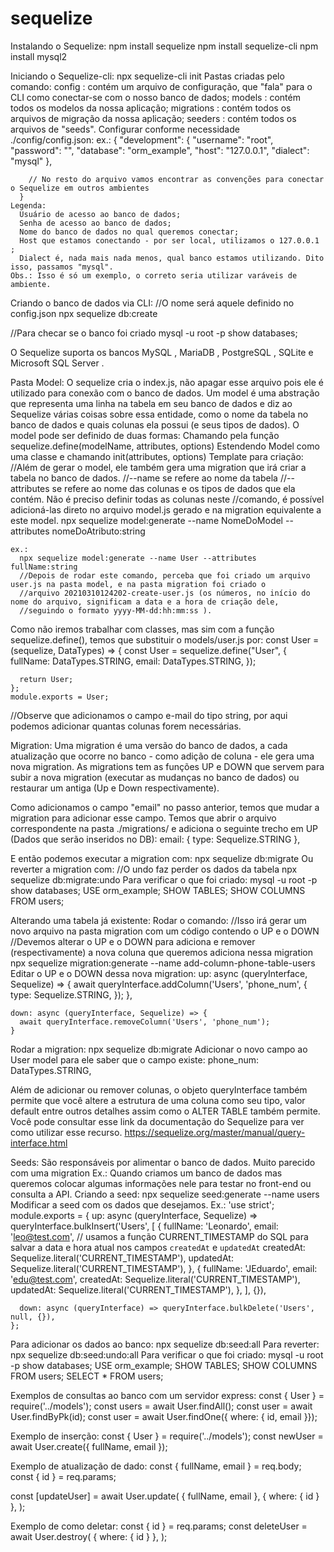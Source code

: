 # sequelize

Instalando o Sequelize:
  npm install sequelize
  npm install sequelize-cli
  npm install mysql2

Iniciando o Sequelize-cli:
  npx sequelize-cli init
  Pastas criadas pelo comando:
    config : contém um arquivo de configuração, que "fala" para o CLI como conectar-se com o nosso banco de dados;
    models : contém todos os modelos da nossa aplicação;
    migrations : contém todos os arquivos de migração da nossa aplicação;
    seeders : contém todos os arquivos de "seeds".
  Configurar conforme necessidade ./config/config.json:
    ex.: 
      {
        "development": {
        "username": "root",
        "password": "",
        "database": "orm_example",
        "host": "127.0.0.1",
        "dialect": "mysql"
        },

        // No resto do arquivo vamos encontrar as convenções para conectar o Sequelize em outros ambientes
      }
    Legenda:
      Usuário de acesso ao banco de dados;
      Senha de acesso ao banco de dados;
      Nome do banco de dados no qual queremos conectar;
      Host que estamos conectando - por ser local, utilizamos o 127.0.0.1 ;
      Dialect é, nada mais nada menos, qual banco estamos utilizando. Dito isso, passamos "mysql".
    Obs.: Isso é só um exemplo, o correto seria utilizar varáveis de ambiente.

Criando o banco de dados via CLI:
  //O nome será aquele definido no config.json
  npx sequelize db:create

  //Para checar se o banco foi criado
  mysql -u root -p
  show databases;

O Sequelize suporta os bancos MySQL , MariaDB , PostgreSQL , SQLite e Microsoft SQL Server .


Pasta Model:
  O sequelize cria o index.js, não apagar esse arquivo pois ele é utilizado para conexão com o banco de dados.
  Um model é uma abstração que representa uma linha na tabela em seu banco de dados e diz ao Sequelize várias coisas sobre essa entidade, como o nome da tabela no banco de dados e quais colunas ela possui (e seus tipos de dados).
  O model pode ser definido de duas formas:
    Chamando pela função sequelize.define(modelName, attributes, options)
    Estendendo Model como uma classe e chamando init(attributes, options)
  Template para criação:
    //Além de gerar o model, ele também gera uma migration que irá criar a tabela no banco de dados.
    //--name se refere ao nome da tabela
    //--attributes se refere ao nome das colunas e os tipos de dados que ela contém. Não é preciso definir todas as colunas neste      //comando, é possível adicioná-las direto no arquivo model.js gerado e na migration equivalente a este model.
    npx sequelize model:generate --name NomeDoModel --attributes nomeDoAtributo:string

    ex.:
      npx sequelize model:generate --name User --attributes fullName:string
      //Depois de rodar este comando, perceba que foi criado um arquivo user.js na pasta model, e na pasta migration foi criado o 
      //arquivo 20210310124202-create-user.js (os números, no início do nome do arquivo, significam a data e a hora de criação dele, 
      //seguindo o formato yyyy-MM-dd:hh:mm:ss ).

  Como não iremos trabalhar com classes, mas sim com a função sequelize.define(), temos que substituir o models/user.js por:
    const User = (sequelize, DataTypes) => {
      const User = sequelize.define("User", {
        fullName: DataTypes.STRING,
        email: DataTypes.STRING,
      });

      return User;
    };
    module.exports = User;
  //Observe que adicionamos o campo e-mail do tipo string, por aqui podemos adicionar quantas colunas forem necessárias.

Migration:
  Uma migration é uma versão do banco de dados, a cada atualização que ocorre no banco - como adição de coluna - ele gera uma nova migration. As migrations tem as funções UP e DOWN que servem para subir a nova migration (executar as mudanças no banco de dados) ou restaurar um antiga (Up e Down respectivamente).

  Como adicionamos o campo "email" no passo anterior, temos que mudar a migration para adicionar esse campo.
  Temos que abrir o arquivo correspondente na pasta ./migrations/ e adiciona o seguinte trecho em UP (Dados que serão inseridos no DB):
    email: {
      type: Sequelize.STRING
    },
  
  E então podemos executar a migration com:
    npx sequelize db:migrate
  Ou reverter a migration com:
    //O undo faz perder os dados da tabela
    npx sequelize db:migrate:undo
  Para verificar o que foi criado:
    mysql -u root -p
    show databases;
    USE orm_example;
    SHOW TABLES;
    SHOW COLUMNS FROM users;

Alterando uma tabela já existente:
  Rodar o comando:
    //Isso irá gerar um novo arquivo na pasta migration com um código contendo o UP e o DOWN
    //Devemos alterar o UP e o DOWN para adiciona e remover (respectivamente) a nova coluna que queremos adiciona nessa migration
    npx sequelize migration:generate --name add-column-phone-table-users
  Editar o UP e o DOWN dessa nova migration:
    up: async (queryInterface, Sequelize) => {
      await queryInterface.addColumn('Users', 'phone_num', {
        type: Sequelize.STRING,
      });
    },

    down: async (queryInterface, Sequelize) => {
      await queryInterface.removeColumn('Users', 'phone_num');
    }
  Rodar a migration:
    npx sequelize db:migrate
  Adicionar o novo campo ao User model para ele saber que o campo existe:
    phone_num: DataTypes.STRING,

  Além de adicionar ou remover colunas, o objeto queryInterface também permite que você altere a estrutura de uma coluna como seu tipo, valor default entre outros detalhes assim como o ALTER TABLE também permite. Você pode consultar esse link da documentação do Sequelize para ver como utilizar esse recurso. https://sequelize.org/master/manual/query-interface.html

Seeds:
  São responsáveis por alimentar o banco de dados.
  Muito parecido com uma migration
  Ex.:
    Quando criamos um banco de dados mas queremos colocar algumas informações nele para testar no front-end ou consulta a API.
  Criando a seed:
    npx sequelize seed:generate --name users
  Modificar a seed com os dados que desejamos.
  Ex.:
    'use strict';
    module.exports = {
      up: async (queryInterface, Sequelize) => queryInterface.bulkInsert('Users',
        [
          {
            fullName: 'Leonardo',
            email: 'leo@test.com',
            // usamos a função CURRENT_TIMESTAMP do SQL para salvar a data e hora atual nos campos `createdAt` e `updatedAt`
            createdAt: Sequelize.literal('CURRENT_TIMESTAMP'),
            updatedAt: Sequelize.literal('CURRENT_TIMESTAMP'),
          },
          {
            fullName: 'JEduardo',
            email: 'edu@test.com',
            createdAt: Sequelize.literal('CURRENT_TIMESTAMP'),
            updatedAt: Sequelize.literal('CURRENT_TIMESTAMP'),
          },
        ], {}),

      down: async (queryInterface) => queryInterface.bulkDelete('Users', null, {}),
    };
  Para adicionar os dados ao banco:
    npx sequelize db:seed:all
  Para reverter:
    npx sequelize db:seed:undo:all
  Para verificar o que foi criado:
    mysql -u root -p
    show databases;
    USE orm_example;
    SHOW TABLES;
    SHOW COLUMNS FROM users;
    SELECT * FROM users;

Exemplos de consultas ao banco com um servidor express:
  const { User } = require('../models');
  const users = await User.findAll();
  const user = await User.findByPk(id);
  const user = await User.findOne({ where: { id, email }});

Exemplo de inserção:
  const { User } = require('../models');
  const newUser = await User.create({ fullName, email });

Exemplo de atualização de dado:
  const { fullName, email } = req.body;
  const { id } = req.params;

  const [updateUser] = await User.update(
    { fullName, email },
    { where: { id } },
  );

Exemplo de como deletar:
  const { id } = req.params;
  const deleteUser = await User.destroy(
    { where: { id } },
  );
